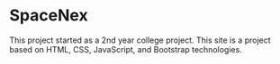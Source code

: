 # SpaceNex
This project started as a 2nd year college project. This site is a project based on HTML, CSS, JavaScript, and Bootstrap technologies.
